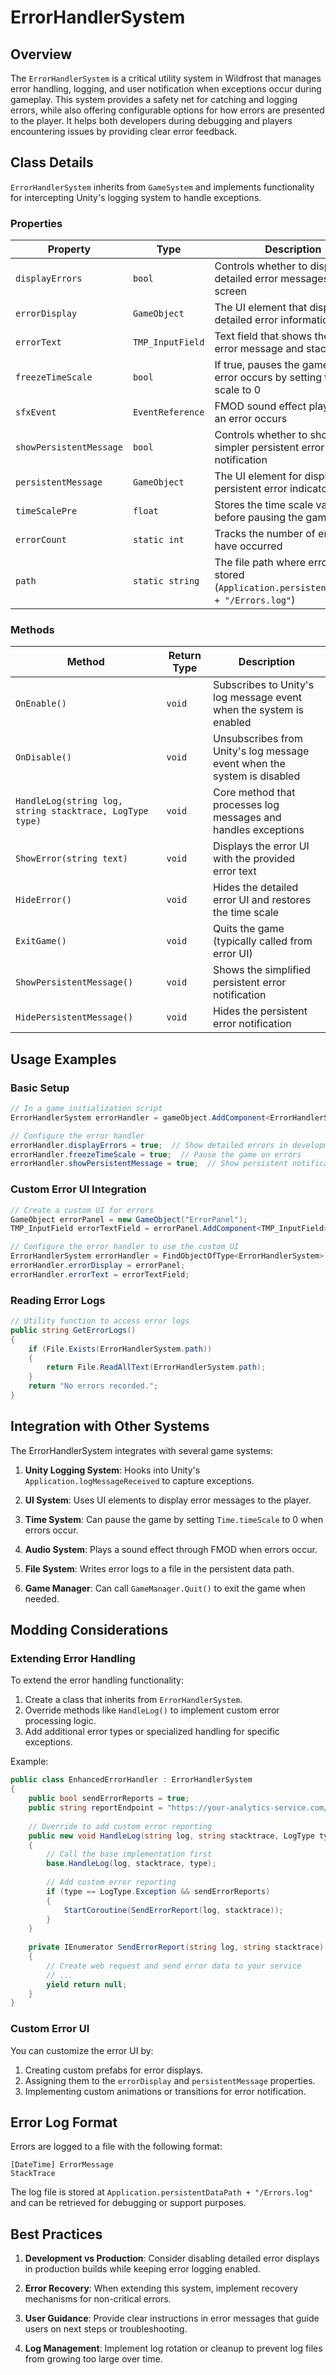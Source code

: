 # ErrorHandlerSystem

## Overview

The `ErrorHandlerSystem` is a critical utility system in Wildfrost that manages error handling, logging, and user notification when exceptions occur during gameplay. This system provides a safety net for catching and logging errors, while also offering configurable options for how errors are presented to the player. It helps both developers during debugging and players encountering issues by providing clear error feedback.

## Class Details

`ErrorHandlerSystem` inherits from `GameSystem` and implements functionality for intercepting Unity's logging system to handle exceptions.

### Properties

| Property | Type | Description |
|----------|------|-------------|
| `displayErrors` | `bool` | Controls whether to display detailed error messages on screen |
| `errorDisplay` | `GameObject` | The UI element that displays detailed error information |
| `errorText` | `TMP_InputField` | Text field that shows the actual error message and stack trace |
| `freezeTimeScale` | `bool` | If true, pauses the game when an error occurs by setting time scale to 0 |
| `sfxEvent` | `EventReference` | FMOD sound effect played when an error occurs |
| `showPersistentMessage` | `bool` | Controls whether to show a simpler persistent error notification |
| `persistentMessage` | `GameObject` | The UI element for displaying a persistent error indicator |
| `timeScalePre` | `float` | Stores the time scale value before pausing the game |
| `errorCount` | `static int` | Tracks the number of errors that have occurred |
| `path` | `static string` | The file path where error logs are stored (`Application.persistentDataPath + "/Errors.log"`) |

### Methods

| Method | Return Type | Description |
|--------|-------------|-------------|
| `OnEnable()` | `void` | Subscribes to Unity's log message event when the system is enabled |
| `OnDisable()` | `void` | Unsubscribes from Unity's log message event when the system is disabled |
| `HandleLog(string log, string stacktrace, LogType type)` | `void` | Core method that processes log messages and handles exceptions |
| `ShowError(string text)` | `void` | Displays the error UI with the provided error text |
| `HideError()` | `void` | Hides the detailed error UI and restores the time scale |
| `ExitGame()` | `void` | Quits the game (typically called from error UI) |
| `ShowPersistentMessage()` | `void` | Shows the simplified persistent error notification |
| `HidePersistentMessage()` | `void` | Hides the persistent error notification |

## Usage Examples

### Basic Setup

```csharp
// In a game initialization script
ErrorHandlerSystem errorHandler = gameObject.AddComponent<ErrorHandlerSystem>();

// Configure the error handler
errorHandler.displayErrors = true;  // Show detailed errors in development
errorHandler.freezeTimeScale = true;  // Pause the game on errors
errorHandler.showPersistentMessage = true;  // Show persistent notification
```

### Custom Error UI Integration

```csharp
// Create a custom UI for errors
GameObject errorPanel = new GameObject("ErrorPanel");
TMP_InputField errorTextField = errorPanel.AddComponent<TMP_InputField>();

// Configure the error handler to use the custom UI
ErrorHandlerSystem errorHandler = FindObjectOfType<ErrorHandlerSystem>();
errorHandler.errorDisplay = errorPanel;
errorHandler.errorText = errorTextField;
```

### Reading Error Logs

```csharp
// Utility function to access error logs
public string GetErrorLogs()
{
    if (File.Exists(ErrorHandlerSystem.path))
    {
        return File.ReadAllText(ErrorHandlerSystem.path);
    }
    return "No errors recorded.";
}
```

## Integration with Other Systems

The ErrorHandlerSystem integrates with several game systems:

1. **Unity Logging System**: Hooks into Unity's `Application.logMessageReceived` to capture exceptions.

2. **UI System**: Uses UI elements to display error messages to the player.

3. **Time System**: Can pause the game by setting `Time.timeScale` to 0 when errors occur.

4. **Audio System**: Plays a sound effect through FMOD when errors occur.

5. **File System**: Writes error logs to a file in the persistent data path.

6. **Game Manager**: Can call `GameManager.Quit()` to exit the game when needed.

## Modding Considerations

### Extending Error Handling

To extend the error handling functionality:

1. Create a class that inherits from `ErrorHandlerSystem`.
2. Override methods like `HandleLog()` to implement custom error processing logic.
3. Add additional error types or specialized handling for specific exceptions.

Example:

```csharp
public class EnhancedErrorHandler : ErrorHandlerSystem
{
    public bool sendErrorReports = true;
    public string reportEndpoint = "https://your-analytics-service.com/report";
    
    // Override to add custom error reporting
    public new void HandleLog(string log, string stacktrace, LogType type)
    {
        // Call the base implementation first
        base.HandleLog(log, stacktrace, type);
        
        // Add custom error reporting
        if (type == LogType.Exception && sendErrorReports)
        {
            StartCoroutine(SendErrorReport(log, stacktrace));
        }
    }
    
    private IEnumerator SendErrorReport(string log, string stacktrace)
    {
        // Create web request and send error data to your service
        // ...
        yield return null;
    }
}
```

### Custom Error UI

You can customize the error UI by:

1. Creating custom prefabs for error displays.
2. Assigning them to the `errorDisplay` and `persistentMessage` properties.
3. Implementing custom animations or transitions for error notification.

## Error Log Format

Errors are logged to a file with the following format:

```
[DateTime] ErrorMessage
StackTrace
```

The log file is stored at `Application.persistentDataPath + "/Errors.log"` and can be retrieved for debugging or support purposes.

## Best Practices

1. **Development vs Production**: Consider disabling detailed error displays in production builds while keeping error logging enabled.

2. **Error Recovery**: When extending this system, implement recovery mechanisms for non-critical errors.

3. **User Guidance**: Provide clear instructions in error messages that guide users on next steps or troubleshooting.

4. **Log Management**: Implement log rotation or cleanup to prevent log files from growing too large over time.
